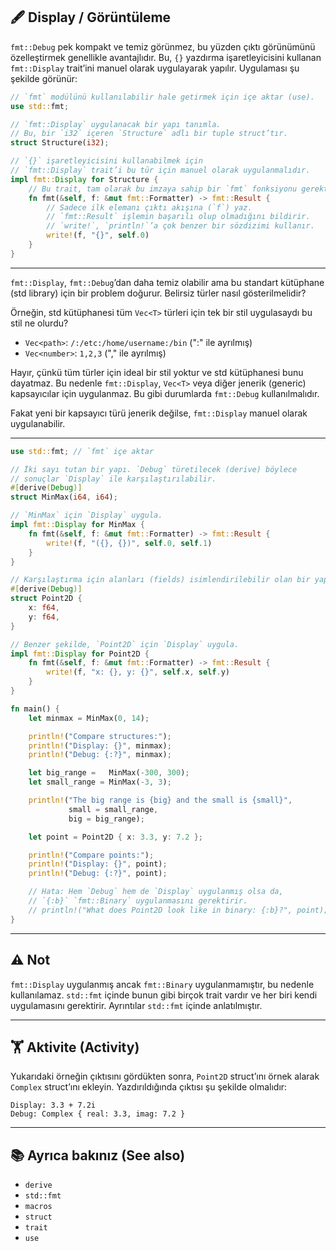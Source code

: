 ## 🖋️ Display / Görüntüleme

`fmt::Debug` pek kompakt ve temiz görünmez, bu yüzden çıktı görünümünü özelleştirmek genellikle avantajlıdır. Bu, `{}` yazdırma işaretleyicisini kullanan `fmt::Display` trait’ini manuel olarak uygulayarak yapılır. Uygulaması şu şekilde görünür:

```rust
// `fmt` modülünü kullanılabilir hale getirmek için içe aktar (use).
use std::fmt;

// `fmt::Display` uygulanacak bir yapı tanımla.
// Bu, bir `i32` içeren `Structure` adlı bir tuple struct’tır.
struct Structure(i32);

// `{}` işaretleyicisini kullanabilmek için
// `fmt::Display` trait’i bu tür için manuel olarak uygulanmalıdır.
impl fmt::Display for Structure {
    // Bu trait, tam olarak bu imzaya sahip bir `fmt` fonksiyonu gerektirir.
    fn fmt(&self, f: &mut fmt::Formatter) -> fmt::Result {
        // Sadece ilk elemanı çıktı akışına (`f`) yaz.
        // `fmt::Result` işlemin başarılı olup olmadığını bildirir.
        // `write!`, `println!`’a çok benzer bir sözdizimi kullanır.
        write!(f, "{}", self.0)
    }
}
```

---

`fmt::Display`, `fmt::Debug`’dan daha temiz olabilir ama bu standart kütüphane (std library) için bir problem doğurur. Belirsiz türler nasıl gösterilmelidir?

Örneğin, std kütüphanesi tüm `Vec<T>` türleri için tek bir stil uygulasaydı bu stil ne olurdu?

* `Vec<path>`: `/:/etc:/home/username:/bin` (":" ile ayrılmış)
* `Vec<number>`: `1,2,3` ("," ile ayrılmış)

Hayır, çünkü tüm türler için ideal bir stil yoktur ve std kütüphanesi bunu dayatmaz. Bu nedenle `fmt::Display`, `Vec<T>` veya diğer jenerik (generic) kapsayıcılar için uygulanmaz. Bu gibi durumlarda `fmt::Debug` kullanılmalıdır.

Fakat yeni bir kapsayıcı türü jenerik değilse, `fmt::Display` manuel olarak uygulanabilir.

---

```rust
use std::fmt; // `fmt` içe aktar

// İki sayı tutan bir yapı. `Debug` türetilecek (derive) böylece
// sonuçlar `Display` ile karşılaştırılabilir.
#[derive(Debug)]
struct MinMax(i64, i64);

// `MinMax` için `Display` uygula.
impl fmt::Display for MinMax {
    fn fmt(&self, f: &mut fmt::Formatter) -> fmt::Result {
        write!(f, "({}, {})", self.0, self.1)
    }
}

// Karşılaştırma için alanları (fields) isimlendirilebilir olan bir yapı tanımla.
#[derive(Debug)]
struct Point2D {
    x: f64,
    y: f64,
}

// Benzer şekilde, `Point2D` için `Display` uygula.
impl fmt::Display for Point2D {
    fn fmt(&self, f: &mut fmt::Formatter) -> fmt::Result {
        write!(f, "x: {}, y: {}", self.x, self.y)
    }
}

fn main() {
    let minmax = MinMax(0, 14);

    println!("Compare structures:");
    println!("Display: {}", minmax);
    println!("Debug: {:?}", minmax);

    let big_range =   MinMax(-300, 300);
    let small_range = MinMax(-3, 3);

    println!("The big range is {big} and the small is {small}",
             small = small_range,
             big = big_range);

    let point = Point2D { x: 3.3, y: 7.2 };

    println!("Compare points:");
    println!("Display: {}", point);
    println!("Debug: {:?}", point);

    // Hata: Hem `Debug` hem de `Display` uygulanmış olsa da,
    // `{:b}` `fmt::Binary` uygulanmasını gerektirir.
    // println!("What does Point2D look like in binary: {:b}?", point);
}
```

---

## ⚠️ Not

`fmt::Display` uygulanmış ancak `fmt::Binary` uygulanmamıştır, bu nedenle kullanılamaz.
`std::fmt` içinde bunun gibi birçok trait vardır ve her biri kendi uygulamasını gerektirir. Ayrıntılar `std::fmt` içinde anlatılmıştır.

---

## 🏋️ Aktivite (Activity)

Yukarıdaki örneğin çıktısını gördükten sonra, `Point2D` struct’ını örnek alarak `Complex` struct’ını ekleyin. Yazdırıldığında çıktısı şu şekilde olmalıdır:

```
Display: 3.3 + 7.2i
Debug: Complex { real: 3.3, imag: 7.2 }
```

---

## 📚 Ayrıca bakınız (See also)

* `derive`
* `std::fmt`
* `macros`
* `struct`
* `trait`
* `use`
